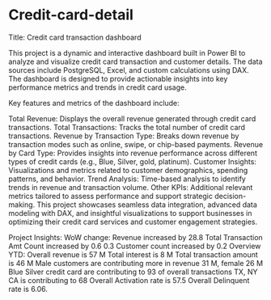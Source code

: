 # Credit-card-detail
Title: Credit card transaction dashboard

This project is a dynamic and interactive dashboard built in Power BI to analyze and visualize credit card transaction and customer details. 
The data sources include PostgreSQL, Excel, and custom calculations using DAX. The dashboard is designed to provide actionable insights into key performance metrics and trends in credit card usage.

Key features and metrics of the dashboard include:

Total Revenue: Displays the overall revenue generated through credit card transactions.
Total Transactions: Tracks the total number of credit card transactions.
Revenue by Transaction Type: Breaks down revenue by transaction modes such as online, swipe, or chip-based payments.
Revenue by Card Type: Provides insights into revenue performance across different types of credit cards (e.g., Blue, Silver, gold, platinum).
Customer Insights: Visualizations and metrics related to customer demographics, spending patterns, and behavior.
Trend Analysis: Time-based analysis to identify trends in revenue and transaction volume.
Other KPIs: Additional relevant metrics tailored to assess performance and support strategic decision-making.
This project showcases seamless data integration, advanced data modeling with DAX, and insightful visualizations to support businesses in optimizing their credit card services and customer engagement strategies.



Project Insights:
WoW
change: Revenue increased by 28.8
Total Transaction Amt Count increased by 0.6 0.3
Customer count increased by 0.2
Overview
YTD: Overall revenue is 57 M
Total interest is 8 M
Total transaction amount is 46 M
Male customers are contributing more in revenue 31 M, female 26 M
Blue Silver credit card are contributing to 93 of overall
transactions
TX, NY CA is contributing to 68
Overall Activation rate is 57.5
Overall Delinquent rate is 6.06.







